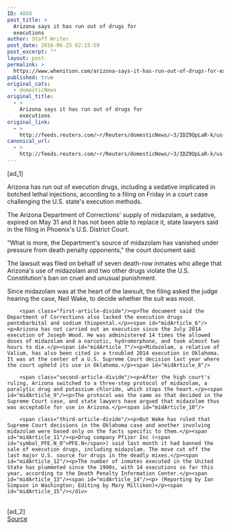 ```yaml
---
ID: 4858
post_title: >
  Arizona says it has run out of drugs for
  executions
author: Staff Writer
post_date: 2016-06-25 02:15:59
post_excerpt: ""
layout: post
permalink: >
  https://www.whenitson.com/arizona-says-it-has-run-out-of-drugs-for-executions/
published: true
original_cats:
  - domesticNews
original_title:
  - >
    Arizona says it has run out of drugs for
    executions
original_link:
  - >
    http://feeds.reuters.com/~r/Reuters/domesticNews/~3/IDZ9QpLaR-k/us-arizona-deathpenalty-idUSKCN0ZB03E
canonical_url:
  - >
    http://feeds.reuters.com/~r/Reuters/domesticNews/~3/IDZ9QpLaR-k/us-arizona-deathpenalty-idUSKCN0ZB03E
---
```

 [ad_1]
<br><div id="articleText">
<span id="midArticle_start"/>

<span id="midArticle_0"/><span class="focusParagraph" readability="5"><p><span class="articleLocatio&lt;/span&gt;n">Arizona has run out of execution drugs, including a sedative implicated in botched lethal injections, according to a filing on Friday in a court case challenging the U.S. state's execution methods.</span></p></span><span id="midArticle_1"/><p>The Arizona Department of Corrections' supply of midazolam, a sedative, expired on May 31 and it has not been able to replace it, state lawyers said in the filing in Phoenix's U.S. District Court.</p><span id="midArticle_2"/><p>"What is more, the Department's source of midazolam has vanished under pressure from death penalty opponents," the court document said.</p><span id="midArticle_3"/><p>The lawsuit was filed on behalf of seven death-row inmates who allege that Arizona's use of midazolam and two other drugs violate the U.S. Constitution's ban on cruel and unusual punishment.</p><span id="midArticle_4"/><p>Since midazolam was at the heart of the lawsuit, the filing  asked the judge hearing the case, Neil Wake, to decide whether the suit was moot.</p><span id="midArticle_5"/>
        
        <span class="first-article-divide"/><p>The document said the Department of Corrections also lacked the execution drugs pentobarbital and sodium thiopental.</p><span id="midArticle_6"/><p>Arizona has not carried out an execution since the July 2014 execution of Joseph Wood. He was administered 14 times the allowed doses of midazolam and a narcotic, hydromorphone, and took almost two hours to die.</p><span id="midArticle_7"/><p>Midazolam, a relative of Valium, has also been cited in a troubled 2014 execution in Oklahoma. It was at the center of a U.S. Supreme Court decision last year where the court upheld its use in Oklahoma.</p><span id="midArticle_8"/>
        
        <span class="second-article-divide"/><p>After the high court's ruling, Arizona switched to a three-step protocol of midazolam, a paralytic drug and potassium chloride, which stops the heart.</p><span id="midArticle_9"/><p>The protocol was the same as that decided in the Supreme Court case, and state lawyers have argued that midazolam thus was acceptable for use in Arizona.</p><span id="midArticle_10"/>
        
        <span class="third-article-divide"/><p>But Wake has ruled that Supreme Court decisions in the Oklahoma case and another involving midazolam were based only on the facts specific to them.</p><span id="midArticle_11"/><p>Drug company Pfizer Inc (<span id="symbol_PFE.N_0">PFE.N</span>) said last month it had banned the sale of execution drugs, including midazolam. The move cut off the last major U.S. source for drugs in the deadly mixes.</p><span id="midArticle_12"/><p>The number of inmates executed in the United State has plummeted since the 1990s, with 14 executions so far this year, according to the Death Penalty Information Center.</p><span id="midArticle_13"/><span id="midArticle_14"/><p> (Reporting by Ian Simpson in Washington; Editing by Mary Milliken)</p><span id="midArticle_15"/></div>
<br>[ad_2]
<br><a href="http://feeds.reuters.com/~r/Reuters/domesticNews/~3/IDZ9QpLaR-k/us-arizona-deathpenalty-idUSKCN0ZB03E">Source </a>